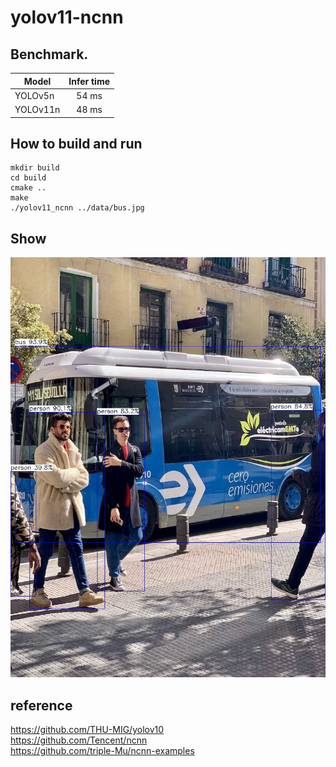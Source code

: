 # yolov11-ncnn

## Benchmark.
| Model  | Infer time|
| ------------- | :-------------: |
| YOLOv5n  | 54 ms |
| YOLOv11n  | 48 ms |

## How to build and run
``` shell
mkdir build
cd build 
cmake ..
make 
./yolov11_ncnn ../data/bus.jpg
```

## Show
![show](./data/output.jpg)

## reference

<https://github.com/THU-MIG/yolov10><br>
<https://github.com/Tencent/ncnn><br>
<https://github.com/triple-Mu/ncnn-examples>
